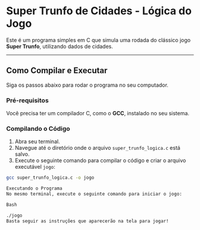 # Super Trunfo de Cidades - Lógica do Jogo

Este é um programa simples em C que simula uma rodada do clássico jogo **Super Trunfo**, utilizando dados de cidades.

---

## Como Compilar e Executar

Siga os passos abaixo para rodar o programa no seu computador.

### Pré-requisitos

Você precisa ter um compilador C, como o **GCC**, instalado no seu sistema.

### Compilando o Código

1.  Abra seu terminal.
2.  Navegue até o diretório onde o arquivo `super_trunfo_logica.c` está salvo.
3.  Execute o seguinte comando para compilar o código e criar o arquivo executável `jogo`:

```bash
gcc super_trunfo_logica.c -o jogo

Executando o Programa
No mesmo terminal, execute o seguinte comando para iniciar o jogo:

Bash

./jogo
Basta seguir as instruções que aparecerão na tela para jogar!
